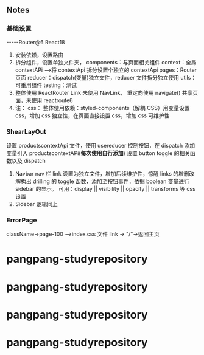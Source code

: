 ## Notes

### 基础设置

-----Router@6 React18

1. 安装依赖，设置路由
2. 拆分组件，设置单独文件夹，
   components：与页面相关组件
   context：全局 contextAPi -->将 contextApi 拆分设置个独立的 contextApi
   pages：Router 页面
   reducer：dispatch(变量)独立文件，reducer 文件拆分独立使用
   utils：可重用组件
   testing：测试
3. 整体使用 ReactRouter Link 未使用 NavLink，
   重定向使用 navigate()
   共享页面，未使用 reactroute6
4. 注：
   css：
   整体使用依赖：styled-components（解耦 CSS）用变量设置 css，增加 css 独立性，在页面直接设置 css，增加 css 可维护性

### ShearLayOut

设置 productscontextApi 文件，使用 usereducer 控制按钮，在 dispatch 添加变量引入 productscontextAPi(**每次使用自行添加**)
设置 button toggle 的相关函数以及 dispatch

1. Navbar
   nav 栏 link 设置为独立文件，增加后续维护性，惊醒 links 的增删改
   解构出 drilling 的 toggle 函数，添加至按钮事件，依据 boolean 变量进行 sidebar 的显示。
   可用：display || visibility || opacity || transforms 等 css 设置
2. Sidebar
   逻辑同上

### ErrorPage

className->page-100 -->index.css 文件
link -> "/"->返回主页
# pangpang-studyrepository
# pangpang-studyrepository
# pangpang-studyrepository
# pangpang-studyrepository
